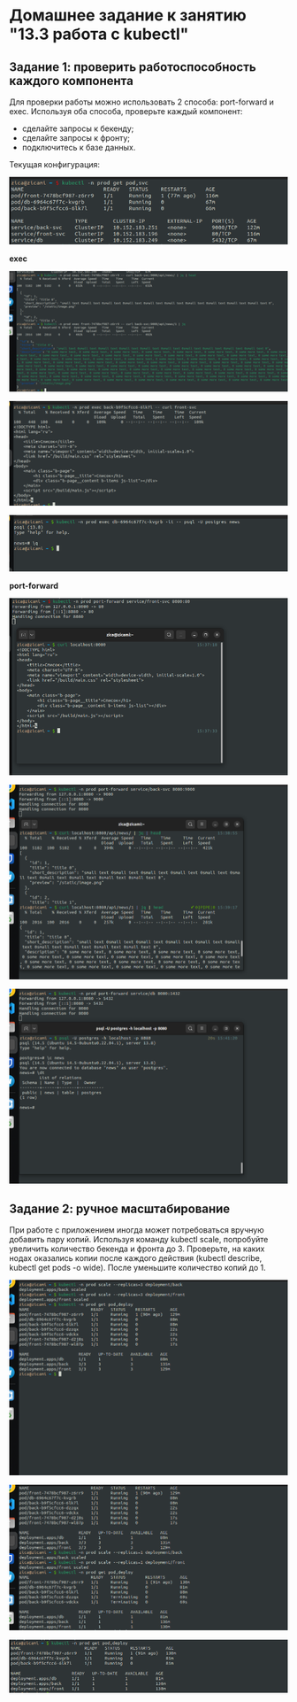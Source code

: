 # Домашнее задание к занятию "13.3 работа с kubectl"
## Задание 1: проверить работоспособность каждого компонента
Для проверки работы можно использовать 2 способа: port-forward и exec. Используя оба способа, проверьте каждый компонент:
* сделайте запросы к бекенду;
* сделайте запросы к фронту;
* подключитесь к базе данных.

Текущая конфигурация:

![pic01](https://github.com/arhipovea/devops-netology/blob/main/13-kubernetes-config-03-kubectl/assets/pic01.png)

**exec**

![pic02](https://github.com/arhipovea/devops-netology/blob/main/13-kubernetes-config-03-kubectl/assets/pic02.png)

![pic03](https://github.com/arhipovea/devops-netology/blob/main/13-kubernetes-config-03-kubectl/assets/pic03.png)

![pic04](https://github.com/arhipovea/devops-netology/blob/main/13-kubernetes-config-03-kubectl/assets/pic04.png)

**port-forward**

![pic05](https://github.com/arhipovea/devops-netology/blob/main/13-kubernetes-config-03-kubectl/assets/pic05.png)

![pic06](https://github.com/arhipovea/devops-netology/blob/main/13-kubernetes-config-03-kubectl/assets/pic06.png)

![pic07](https://github.com/arhipovea/devops-netology/blob/main/13-kubernetes-config-03-kubectl/assets/pic07.png)

## Задание 2: ручное масштабирование

При работе с приложением иногда может потребоваться вручную добавить пару копий. Используя команду kubectl scale, попробуйте увеличить количество бекенда и фронта до 3. Проверьте, на каких нодах оказались копии после каждого действия (kubectl describe, kubectl get pods -o wide). После уменьшите количество копий до 1.

![pic08](https://github.com/arhipovea/devops-netology/blob/main/13-kubernetes-config-03-kubectl/assets/pic08.png)

![pic09](https://github.com/arhipovea/devops-netology/blob/main/13-kubernetes-config-03-kubectl/assets/pic09.png)

![pic10](https://github.com/arhipovea/devops-netology/blob/main/13-kubernetes-config-03-kubectl/assets/pic10.png)
